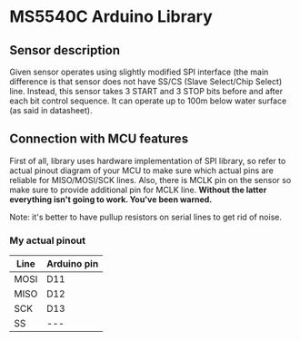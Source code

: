 # MS5540C Arduino Library

## Sensor description

Given sensor operates using slightly modified SPI interface (the main difference is that sensor does not
have SS/CS (Slave Select/Chip Select) line. Instead, this sensor takes 3 START and 3 STOP bits before and
after each bit control sequence.
It can operate up to 100m below water surface (as said in datasheet).

## Connection with MCU features

First of all, library uses hardware implementation of SPI library, so refer to actual pinout diagram of
your MCU to make sure which actual pins are reliable for MISO/MOSI/SCK lines.
Also, there is MCLK pin on the sensor so make sure to provide additional pin for MCLK line.
**Without the latter everything isn't going to work. You've been warned.**

Note: it's better to have pullup resistors on serial lines to get rid of noise.

### My actual pinout

| Line | Arduino pin |
|------|-------------|
| MOSI |     D11     |
| MISO |     D12     |
| SCK  |     D13     |
| SS   |     ---     |
